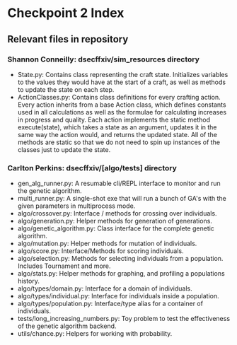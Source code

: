 # Checkpoint 2 Index

## Relevant files in repository

### Shannon Conneilly: dsecffxiv/sim_resources directory

- State.py: Contains class representing the craft state.
Initializes variables to the values they would have at the start of a craft, as well as methods to update the state on each step.
- ActionClasses.py: Contains class definitions for every crafting action. Every action inherits from a base Action class, which defines constants used in all calculations as well as the formulae for calculating increases in progress and quality. Each action implements the static method execute(state), which takes a state as an argument, updates it in the same way the action would, and returns the updated state. All of the methods are static so that we do not need to spin up instances of the classes just to update the state.

### Carlton Perkins: dsecffxiv/[algo/tests] directory

- gen_alg_runner.py: A resumable cli/REPL interface to monitor and run the genetic algorithm.
- multi_runner.py: A single-shot exe that will run a bunch of GA's with the given parameters in multiprocess mode.
- algo/crossover.py: Interface / methods for crossing over individuals.
- algo/generation.py: Helper methods for generation of generations.
- algo/genetic_algorithm.py: Class interface for the complete genetic algorithm.
- algo/mutation.py: Helper methods for mutation of individuals.
- algo/score.py: Interface/Methods for scoring individuals.
- algo/selection.py: Methods for selecting individuals from a population. Includes Tournament and more.
- algo/stats.py: Helper methods for graphing, and profiling a populations history.
- algo/types/domain.py: Interface for a domain of individuals.
- algo/types/individual.py: Interface for individuals inside a population.
- algo/types/population.py: Interface/type alias for a container of individuals.
- tests/long_increasing_numbers.py: Toy problem to test the effectiveness of the genetic algorithm backend.
- utils/chance.py: Helpers for working with probability.
